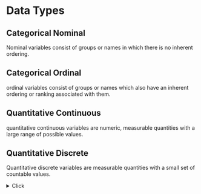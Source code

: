 # Data Types
## Categorical Nominal
Nominal variables consist of groups or names in which there is no inherent ordering. 
## Categorical Ordinal
ordinal variables consist of groups or names which also have an inherent ordering or ranking associated with them.  
## Quantitative Continuous
quantitative continuous variables are numeric, measurable quantities with a large range of possible values.
## Quantitative Discrete
Quantitative discrete variables are measurable quantities with a small set of countable values. 




<details>
  <summary>Click</summary>
    
    ### Question 1

    The following five questions are focused around a public library. Staff members are trying to gain insight on current library card holders and have sent out a short survey to them. Read each prompt carefully and determine the variable type for each question.

    Library card holders were asked whether or not they have checked out a book from the library in the past month (yes or no). What type of variable would their response be considered?

    Categorical Nominal / Categorical Ordinal / Quantitative Continuous /Quantitative Discrete

    ### Question 2
    
    Library card holders were asked to report the amount of late fees they have been charged in the past year (input in the form of $XX.XX). What type of variable would their response be considered? 

    Categorical Nominal / Categorical Ordinal / Quantitative Continuous /Quantitative Discrete

    ### Question 3
    Library card holders were asked to reflect on their most recent book they checked out and report the genre that it most closely represented (i.e. Science Fiction, Action, Romance, Mystery, etc.). What type of variable would their response be considered?

    Categorical Nominal / Categorical Ordinal / Quantitative Continuous /Quantitative Discrete

    ### Question 4
    
    The library recently added a new online checkout/renewal system. Library card holders were asked how many times they have used the new online system. What type of variable would their response be considered?

    Categorical Nominal / Categorical Ordinal / Quantitative Continuous /Quantitative Discrete

    ### Question 5
    
    Library card holders were asked to report the satisfaction of their library experience during their last visit using a 1 to 5 scale (with the following representations: 1 - Extremely Unsatisfied, 2 - Unsatisfied, 3 - Neutral, 4 - Satisfied, 5 - Extremely Satisfied). What type of variable would their response be considered?

    Categorical Nominal / Categorical Ordinal / Quantitative Continuous /Quantitative Discrete
</details>